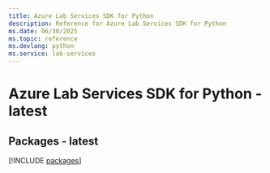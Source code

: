 ```yaml
---
title: Azure Lab Services SDK for Python
description: Reference for Azure Lab Services SDK for Python
ms.date: 06/30/2025
ms.topic: reference
ms.devlang: python
ms.service: lab-services
---
```

# Azure Lab Services SDK for Python - latest
## Packages - latest
[!INCLUDE [packages](lab-services-index.md)]
